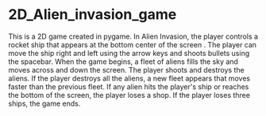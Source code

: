 # 2D_Alien_invasion_game
This is a 2D game created in pygame.
In Alien Invasion, the player controls a rocket ship that appears at the bottom center of the screen .
The player can move the ship right and left using the arrow keys and shoots bullets using the spacebar.
When the game begins, a fleet of aliens fills the sky and moves across and down the screen.
The player shoots and destroys the aliens.
If the player destroys all the aliens, a new fleet appears that moves faster than the previous fleet. If any alien hits the player's ship or reaches the bottom of the screen, the player loses a shop.
If the player loses three ships, the game ends.


